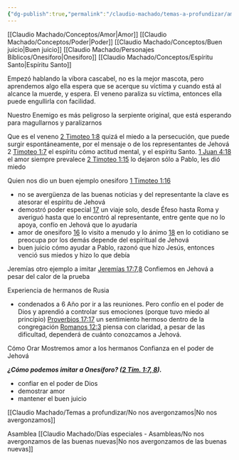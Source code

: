 ```yaml
---
{"dg-publish":true,"permalink":"/claudio-machado/temas-a-profundizar/amor/demostremos-un-espiritu-de-amor-poder-y-buen-juicio/"}
---
```



[[Claudio Machado/Conceptos/Amor\|Amor]]
[[Claudio Machado/Conceptos/Poder\|Poder]]
[[Claudio Machado/Conceptos/Buen juicio\|Buen juicio]]
[[Claudio Machado/Personajes Bíblicos/Onesiforo\|Onesiforo]]
[[Claudio Machado/Conceptos/Espíritu Santo\|Espíritu Santo]]

Empezó hablando la víbora cascabel, no es la mejor mascota, pero aprendemos algo ella espera que se acerque su víctima y cuando está al alcance la muerde, y espera. El veneno paraliza su víctima, entonces ella puede engullirla con facilidad.

Nuestro Enemigo es más peligroso la serpiente original, que está esperando para magullarnos y paralizarnos

Que es el veneno 
[2 Timoteo 1:8](https://wol.jw.org/es/wol/b/r4/lp-s/nwtsty/55/1#v=55:1:7-55:1:8)  quizá el miedo a la persecución, que puede surgir espontáneamente, por el mensaje o de los representantes de Jehová 2 [Timoteo 1:7](https://wol.jw.org/es/wol/b/r4/lp-s/nwtsty/55/1#v=55:1:7) el espíritu cómo actitud mental, y el espíritu Santo. [1 Juan 4:18](https://wol.jw.org/es/wol/b/r4/lp-s/nwtsty/62/4#v=62:4:18) el amor siempre prevalece  [2 Timoteo 1:15](https://wol.jw.org/es/wol/b/r4/lp-s/nwtsty/55/1#v=55:1:15) lo dejaron sólo a Pablo, les dió miedo 

Quien nos dio un buen ejemplo onesiforo [1 Timoteo 1:16](https://wol.jw.org/es/wol/b/r4/lp-s/nwtsty/55/1#v=55:1:16)
- no se avergüenza de las buenas noticias y del representante la clave es atesorar el espíritu de Jehová 
- demostró poder especial [17](https://wol.jw.org/es/wol/b/r4/lp-s/nwtsty/55/1#v=55:1:17) un viaje solo, desde Éfeso hasta Roma y averiguó hasta que lo encontró al representante, entre gente que no lo apoya, confío en Jehová que lo ayudaría 
- amor de onesiforo [16](https://wol.jw.org/es/wol/b/r4/lp-s/nwtsty/55/1#v=55:1:16) lo visito a menudo y lo ánimo [18](https://wol.jw.org/es/wol/b/r4/lp-s/nwtsty/55/1#v=55:1:18) en lo cotidiano se preocupa por los demás depende del espíritual de Jehová 
- buen juicio cómo ayudar a Pablo, razonó que hizo Jesús, entonces venció sus miedos y hizo lo que debía 

Jeremías otro ejemplo a imitar [Jeremías 17:7,8](https://wol.jw.org/es/wol/b/r4/lp-s/nwtsty/24/17#v=24:17:7-24:17:8) Confiemos en Jehová a pesar del calor de la prueba 

Experiencia de hermanos de Rusia 
- condenados a 6 Año por ir a las reuniones. Pero confío en el poder de Dios y aprendió a controlar sus emociones (porque tuvo miedo al principio)
[Proverbios 17:17](https://wol.jw.org/es/wol/b/r4/lp-s/nwtsty/20/17#v=20:17:17) un sentimiento hermoso dentro de la congregación 
[Romanos 12:3](https://wol.jw.org/es/wol/b/r4/lp-s/nwtsty/45/12#v=45:12:3) piensa con claridad, a pesar de las dificultad, dependerá de cuánto conozcamos a Jehová. 

Cómo 
Orar 
Mostremos amor a los hermanos 
Confianza en el poder de Jehová 


***¿Cómo podemos imitar a Onesíforo? ([2 Tim. 1:7, 8](https://wol.jw.org/es/wol/b/r4/lp-s/nwtsty/55/1#v=55:1:7-55:1:8)).***
- confiar en el poder de Dios 
- demostrar amor 
- mantener el buen juicio 


[[Claudio Machado/Temas a profundizar/No nos avergonzamos\|No nos avergonzamos]]

Asamblea [[Claudio Machado/Días especiales - Asambleas/No nos avergonzamos de las buenas nuevas\|No nos avergonzamos de las buenas nuevas]]